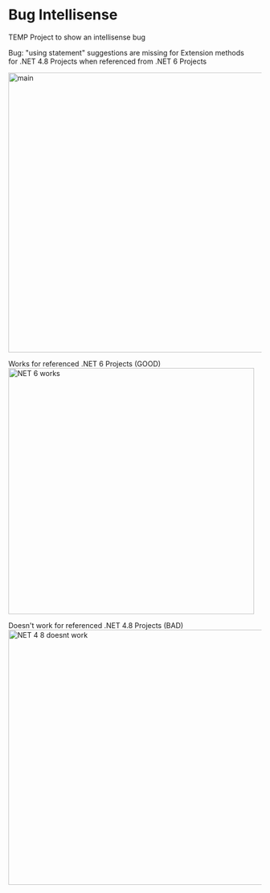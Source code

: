 # Bug Intellisense
TEMP Project to show an intellisense bug

Bug: "using statement" suggestions are missing for Extension methods  
for .NET 4.8 Projects when referenced from .NET 6 Projects


<img width="556" alt="main" src="https://user-images.githubusercontent.com/44985274/154858015-f0ea7fdd-9e9b-4194-829b-836845a833e6.png">

Works for referenced .NET 6 Projects (GOOD)  
<img width="489" alt="NET 6 works" src="https://user-images.githubusercontent.com/44985274/154858030-78c3233c-603b-498a-9b22-a56d678e1801.png">

Doesn't work for referenced .NET 4.8 Projects (BAD)  
<img width="507" alt="NET 4 8 doesnt work" src="https://user-images.githubusercontent.com/44985274/154858034-1a728138-6038-46a7-a906-25da689b68ea.png">
